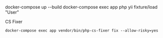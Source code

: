 docker-compose up --build
docker-compose exec app php yii fixture/load "User"

CS Fixer
```
docker-compose exec app vendor/bin/php-cs-fixer fix --allow-risky=yes
```
